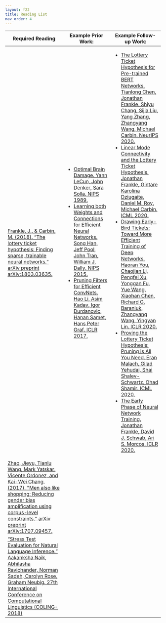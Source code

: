 ```yaml
---
layout: f22
title: Reading List
nav_order: 4
---
```

| Required Reading                                                                                                                                                                                                                                             | Example Prior Work:                                                                                                                                                                                                                                                                                                                                                                                                                                                                                                                                                                            | Example Follow-up Work:                                                                                                                                                                                                                                                                                                                                                                                                                                                                                                                                                                                                                                                                                                                                                                                                                                                                                                                                                                                                                                                                                                                                                   |
|--------------------------------------------------------------------------------------------------------------------------------------------------------------------------------------------------------------------------------------------------------------|------------------------------------------------------------------------------------------------------------------------------------------------------------------------------------------------------------------------------------------------------------------------------------------------------------------------------------------------------------------------------------------------------------------------------------------------------------------------------------------------------------------------------------------------------------------------------------------------|---------------------------------------------------------------------------------------------------------------------------------------------------------------------------------------------------------------------------------------------------------------------------------------------------------------------------------------------------------------------------------------------------------------------------------------------------------------------------------------------------------------------------------------------------------------------------------------------------------------------------------------------------------------------------------------------------------------------------------------------------------------------------------------------------------------------------------------------------------------------------------------------------------------------------------------------------------------------------------------------------------------------------------------------------------------------------------------------------------------------------------------------------------------------------|
| [Frankle, J., & Carbin, M. (2018). “The lottery ticket hypothesis: Finding sparse, trainable neural networks.” arXiv preprint arXiv:1803.03635.](https://arxiv.org/pdf/1803.03635.pdf)                                                                       | <ul><li>[Optimal Brain Damage. Yann LeCun, John Denker, Sara Solla. NIPS 1989. ](https://papers.nips.cc/paper/1989/file/6c9882bbac1c7093bd25041881277658-Paper.pdf)</li> <li>[Learning both Weights and Connections for Efficient Neural Networks. Song Han, Jeff Pool, John Tran, William J. Dally. NIPS 2015.](https://papers.nips.cc/paper/2015/hash/ae0eb3eed39d2bcef4622b2499a05fe6-Abstract.html)</li> <li>[Pruning Filters for Efficient ConvNets. Hao Li, Asim Kadav, Igor Durdanovic, Hanan Samet, Hans Peter Graf. ICLR 2017.](https://openreview.net/forum?id=rJqFGTslg)</li> </ul> | <ul> <li>[The Lottery Ticket Hypothesis for Pre-trained BERT Networks. Tianlong Chen, Jonathan Frankle, Shiyu Chang, Sijia Liu, Yang Zhang, Zhangyang Wang, Michael Carbin. NeurIPS 2020.](https://proceedings.neurips.cc/paper/2020/hash/b6af2c9703f203a2794be03d443af2e3-Abstract.html)</li> <li>[Linear Mode Connectivity and the Lottery Ticket Hypothesis. Jonathan Frankle, Gintare Karolina Dziugaite, Daniel M. Roy, Michael Carbin. ICML 2020.](https://proceedings.mlr.press/v119/frankle20a.html)</li> <li>[Drawing Early-Bird Tickets: Toward More Efficient Training of Deep Networks. Haoran You, Chaojian Li, Pengfei Xu, Yonggan Fu, Yue Wang, Xiaohan Chen, Richard G. Baraniuk, Zhangyang Wang, Yingyan Lin. ICLR 2020.](https://openreview.net/forum?id=BJxsrgStvr)</li> <li>[Proving the Lottery Ticket Hypothesis: Pruning is All You Need. Eran Malach, Gilad Yehudai, Shai Shalev-Schwartz, Ohad Shamir. ICML 2020.](https://proceedings.mlr.press/v119/malach20a.html)</li> <li>[The Early Phase of Neural Network Training. Jonathan Frankle, David J. Schwab, Ari S. Morcos. ICLR 2020.](https://openreview.net/forum?id=Hkl1iRNFwS)</li> </ul> |
| [Zhao, Jieyu, Tianlu Wang, Mark Yatskar, Vicente Ordonez, and Kai-Wei Chang. (2017). "Men also like shopping: Reducing gender bias amplification using corpus-level constraints." arXiv preprint arXiv:1707.09457.](https://arxiv.org/pdf/1707.09457.pdf)    |                                                                                                                                                                                                                                                                                                                                                                                                                                                                                                                                                                                                |                                                                                                                                                                                                                                                                                                                                                                                                                                                                                                                                                                                                                                                                                                                                                                                                                                                                                                                                                                                                                                                                                                                                                                           |
| [“Stress Test Evaluation for Natural Language Inference.” Aakanksha Naik, Abhilasha Ravichander, Norman Sadeh, Carolyn Rose, Graham Neubig. 27th International Conference on Computational Linguistics (COLING-2018)]( https://arxiv.org/pdf/1806.00692.pdf) |                                                                                                                                                                                                                                                                                                                                                                                                                                                                                                                                                                                                |                                                                                                                                                                                                                                                                                                                                                                                                                                                                                                                                                                                                                                                                                                                                                                                                                                                                                                                                                                                                                                                                                                                                                                           |